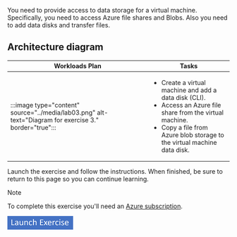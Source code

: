 

You need to provide access to data storage for a virtual machine. Specifically, you need to access Azure file shares and Blobs. Also you need to add data disks and transfer files. 

## Architecture diagram

| Workloads Plan  | Tasks|
| --- | --- |
| :::image type="content" source="../media/lab03.png" alt-text="Diagram for exercise 3." border="true"::: | <ul><li>Create a virtual machine and add a data disk (CLI). </li><li>Access an Azure file share from the virtual machine. </li><li>Copy a file from Azure blob storage to the virtual machine data disk. </li></ul> |

Launch the exercise and follow the instructions. When finished, be sure to return to this page so you can continue learning.

> [!NOTE]
> To complete this exercise you'll need an [Azure subscription](https://azure.microsoft.com/free/).

[![Button to launch exercise.](../media/launch-exercise.png)](https://go.microsoft.com/fwlink/?linkid=2276776)
